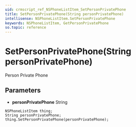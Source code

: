 ```yaml
---
uid: crmscript_ref_NSPhoneListItem_SetPersonPrivatePhone
title: SetPersonPrivatePhone(String personPrivatePhone)
intellisense: NSPhoneListItem.SetPersonPrivatePhone
keywords: NSPhoneListItem, GetPersonPrivatePhone
so.topic: reference
---
```


# SetPersonPrivatePhone(String personPrivatePhone)

Person Private Phone

## Parameters

* **personPrivatePhone** String

```crmscript
NSPhoneListItem thing;
String personPrivatePhone;
thing.SetPersonPrivatePhone(personPrivatePhone);
```

